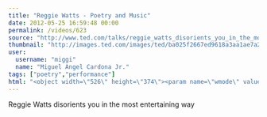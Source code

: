 ```yaml
---
title: "Reggie Watts - Poetry and Music"
date: 2012-05-25 16:59:48 00:00
permalink: /videos/623
source: "http://www.ted.com/talks/reggie_watts_disorients_you_in_the_most_entertaining_way.html"
thumbnail: "http://images.ted.com/images/ted/ba025f2667ed9618a3aa1ae7a22734861701db44_389x292.jpg"
user:
  username: "miggi"
  name: "Miguel Angel Cardona Jr."
tags: ["poetry","performance"]
html: "<object width=\"526\" height=\"374\"><param name=\"wmode\" value=\"transparent\"><param name=\"movie\" value=\"http://video.ted.com/assets/player/swf/EmbedPlayer.swf\"><param name=\"allowFullScreen\" value=\"true\"><param name=\"allowScriptAccess\" value=\"always\"><param name=\"wmode\" value=\"transparent\"><param name=\"bgColor\" value=\"#ffffff\"><param name=\"flashvars\" value=\"vh=288&amp;ap=0&amp;vu=http://download.ted.com/talks/ReggieWatts_2012-320k.mp4&amp;su=http://images.ted.com/images/ted/tedindex/embed-posters/ReggieWatts-2012.embed_thumbnail.jpg&amp;vw=512\"><embed src=\"http://video.ted.com/assets/player/swf/EmbedPlayer.swf\" pluginspace=\"http://www.macromedia.com/go/getflashplayer\" type=\"application/x-shockwave-flash\" wmode=\"transparent\" bgcolor=\"#ffffff\" width=\"526\" height=\"374\" allowfullscreen=\"true\" allowscriptaccess=\"always\" flashvars=\"vh=288&amp;ap=0&amp;vu=http://download.ted.com/talks/ReggieWatts_2012-320k.mp4&amp;su=http://images.ted.com/images/ted/tedindex/embed-posters/ReggieWatts-2012.embed_thumbnail.jpg&amp;vw=512\"></embed></object>"
---
```


Reggie Watts disorients you in the most entertaining way